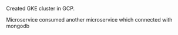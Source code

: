 Created GKE cluster in GCP.
 
 
 
 
 
 Microservice consumed another microservice which connected with mongodb
 
 
 
 
 
 

